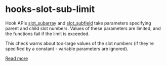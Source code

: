 # hooks-slot-sub-limit

Hook APIs [slot_subarray](https://xrpl-hooks.readme.io/v2.0/reference/slot_subarray) and [slot_subfield](https://xrpl-hooks.readme.io/v2.0/reference/slot_subfield) take parameters specifying parent and child slot numbers. Values of these parameters are limited, and the functions fail if the limit is exceeded.

This check warns about too-large values of the slot numbers (if they're specified by a constant - variable parameters are ignored).

[Read more](https://xrpl-hooks.readme.io/v2.0/docs/slots-and-keylets)
